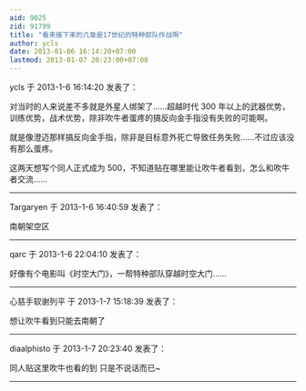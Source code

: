 ```yaml
---
aid: 9025
zid: 91799
title: "看来接下来的几章是17世纪的特种部队作战啊"
author: ycls
date: 2013-01-06 16:14:20+07:00
lastmod: 2013-01-07 20:23:00+07:00
---
```


ycls 于 2013-1-6 16:14:20 发表了：

对当时的人来说差不多就是外星人绑架了……超越时代 300 年以上的武器优势，训练优势，战术优势，除非吹牛者蛋疼的搞反向金手指没有失败的可能啊。

就是像澄迈那样搞反向金手指，除非是目标意外死亡导致任务失败……不过应该没有那么蛋疼。

这两天想写个同人正式成为 500，不知道贴在哪里能让吹牛者看到，怎么和吹牛者交流……

---

Targaryen 于 2013-1-6 16:40:59 发表了：

南朝架空区

---

qarc 于 2013-1-6 22:04:10 发表了：

好像有个电影叫《时空大门》，一帮特种部队穿越时空大门……

---

心慈手软谢列平 于 2013-1-7 15:18:39 发表了：

想让吹牛看到只能去南朝了

---

diaalphisto 于 2013-1-7 20:23:40 发表了：

同人贴这里吹牛也看的到 只是不说话而已~

---

